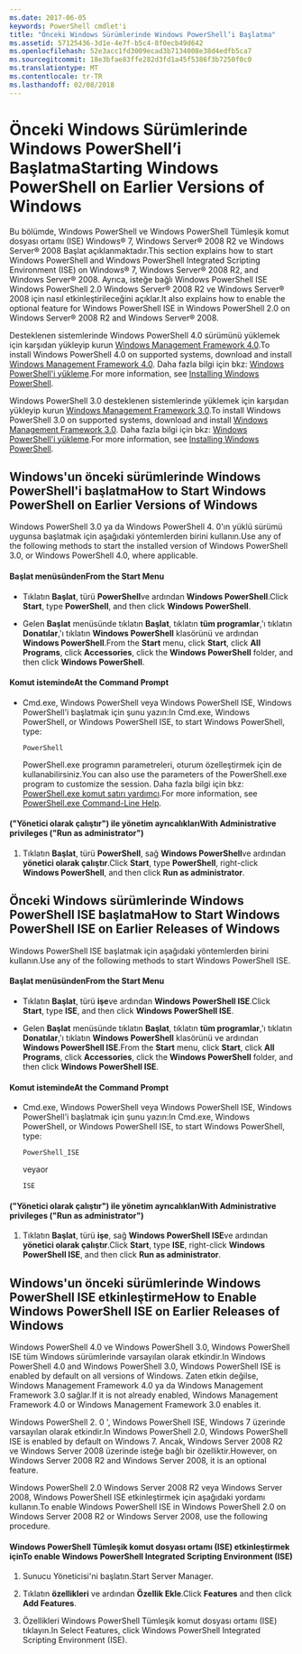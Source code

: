 ```yaml
---
ms.date: 2017-06-05
keywords: PowerShell cmdlet'i
title: "Önceki Windows Sürümlerinde Windows PowerShell’i Başlatma"
ms.assetid: 57125436-3d1e-4e7f-b5c4-8f0ecb49d642
ms.openlocfilehash: 52e3acc1fd3009ecad3b7134008e38d4edfb5ca7
ms.sourcegitcommit: 18e3bfae83ffe282d3fd1a45f5386f3b7250f0c0
ms.translationtype: MT
ms.contentlocale: tr-TR
ms.lasthandoff: 02/08/2018
---
```

# <a name="starting-windows-powershell-on-earlier-versions-of-windows"></a><span data-ttu-id="d6dc6-103">Önceki Windows Sürümlerinde Windows PowerShell’i Başlatma</span><span class="sxs-lookup"><span data-stu-id="d6dc6-103">Starting Windows PowerShell on Earlier Versions of Windows</span></span>
<span data-ttu-id="d6dc6-104">Bu bölümde, Windows PowerShell ve Windows PowerShell Tümleşik komut dosyası ortamı (ISE) Windows® 7, Windows Server® 2008 R2 ve Windows Server® 2008 Başlat açıklanmaktadır.</span><span class="sxs-lookup"><span data-stu-id="d6dc6-104">This section explains how to start Windows PowerShell and Windows PowerShell Integrated Scripting Environment (ISE) on Windows® 7, Windows Server® 2008 R2, and Windows Server® 2008.</span></span> <span data-ttu-id="d6dc6-105">Ayrıca, isteğe bağlı Windows PowerShell ISE Windows PowerShell 2.0 Windows Server® 2008 R2 ve Windows Server® 2008 için nasıl etkinleştirileceğini açıklar.</span><span class="sxs-lookup"><span data-stu-id="d6dc6-105">It also explains how to enable the optional feature for Windows PowerShell ISE in Windows PowerShell 2.0 on Windows Server® 2008 R2 and Windows Server® 2008.</span></span>

<span data-ttu-id="d6dc6-106">Desteklenen sistemlerinde Windows PowerShell 4.0 sürümünü yüklemek için karşıdan yükleyip kurun [Windows Management Framework 4.0](http://go.microsoft.com/fwlink/?LinkID=293881).</span><span class="sxs-lookup"><span data-stu-id="d6dc6-106">To install Windows PowerShell 4.0 on supported systems, download and install [Windows Management Framework 4.0](http://go.microsoft.com/fwlink/?LinkID=293881).</span></span> <span data-ttu-id="d6dc6-107">Daha fazla bilgi için bkz: [Windows PowerShell'i yükleme](Installing-Windows-PowerShell.md).</span><span class="sxs-lookup"><span data-stu-id="d6dc6-107">For more information, see [Installing Windows PowerShell](Installing-Windows-PowerShell.md).</span></span>

<span data-ttu-id="d6dc6-108">Windows PowerShell 3.0 desteklenen sistemlerinde yüklemek için karşıdan yükleyip kurun [Windows Management Framework 3.0](http://go.microsoft.com/fwlink/?LinkID=240290).</span><span class="sxs-lookup"><span data-stu-id="d6dc6-108">To install Windows PowerShell 3.0 on supported systems, download and install [Windows Management Framework 3.0](http://go.microsoft.com/fwlink/?LinkID=240290).</span></span> <span data-ttu-id="d6dc6-109">Daha fazla bilgi için bkz: [Windows PowerShell'i yükleme](Installing-Windows-PowerShell.md).</span><span class="sxs-lookup"><span data-stu-id="d6dc6-109">For more information, see [Installing Windows PowerShell](Installing-Windows-PowerShell.md).</span></span>

## <a name="how-to-start-windows-powershell-on-earlier-versions-of-windows"></a><span data-ttu-id="d6dc6-110">Windows'un önceki sürümlerinde Windows PowerShell'i başlatma</span><span class="sxs-lookup"><span data-stu-id="d6dc6-110">How to Start Windows PowerShell on Earlier Versions of Windows</span></span>
<span data-ttu-id="d6dc6-111">Windows PowerShell 3.0 ya da Windows PowerShell 4. 0'ın yüklü sürümü uygunsa başlatmak için aşağıdaki yöntemlerden birini kullanın.</span><span class="sxs-lookup"><span data-stu-id="d6dc6-111">Use any of the following methods to start the installed version of Windows PowerShell 3.0, or Windows PowerShell 4.0, where applicable.</span></span>

#### <a name="from-the-start-menu"></a><span data-ttu-id="d6dc6-112">Başlat menüsünden</span><span class="sxs-lookup"><span data-stu-id="d6dc6-112">From the Start Menu</span></span>

- <span data-ttu-id="d6dc6-113">Tıklatın **Başlat**, türü **PowerShell**ve ardından **Windows PowerShell**.</span><span class="sxs-lookup"><span data-stu-id="d6dc6-113">Click **Start**, type **PowerShell**, and then click **Windows PowerShell**.</span></span>

- <span data-ttu-id="d6dc6-114">Gelen **Başlat** menüsünde tıklatın **Başlat**, tıklatın **tüm programlar**,'ı tıklatın **Donatılar**,'ı tıklatın **Windows PowerShell**  klasörünü ve ardından **Windows PowerShell**.</span><span class="sxs-lookup"><span data-stu-id="d6dc6-114">From the **Start** menu, click **Start**, click **All Programs**, click **Accessories**, click the **Windows PowerShell** folder, and then click **Windows PowerShell**.</span></span>

#### <a name="at-the-command-prompt"></a><span data-ttu-id="d6dc6-115">Komut isteminde</span><span class="sxs-lookup"><span data-stu-id="d6dc6-115">At the Command Prompt</span></span>

- <span data-ttu-id="d6dc6-116">Cmd.exe, Windows PowerShell veya Windows PowerShell ISE, Windows PowerShell'i başlatmak için şunu yazın:</span><span class="sxs-lookup"><span data-stu-id="d6dc6-116">In Cmd.exe, Windows PowerShell, or Windows PowerShell ISE, to start Windows PowerShell, type:</span></span>

    ```
    PowerShell
    ```

    <span data-ttu-id="d6dc6-117">PowerShell.exe programın parametreleri, oturum özelleştirmek için de kullanabilirsiniz.</span><span class="sxs-lookup"><span data-stu-id="d6dc6-117">You can also use the parameters of the PowerShell.exe program to customize the session.</span></span> <span data-ttu-id="d6dc6-118">Daha fazla bilgi için bkz: [PowerShell.exe komut satırı yardımcı](../core-powershell/console/PowerShell.exe-Command-Line-Help.md).</span><span class="sxs-lookup"><span data-stu-id="d6dc6-118">For more information, see [PowerShell.exe Command-Line Help](../core-powershell/console/PowerShell.exe-Command-Line-Help.md).</span></span>

#### <a name="with-administrative-privileges-run-as-administrator"></a><span data-ttu-id="d6dc6-119">("Yönetici olarak çalıştır") ile yönetim ayrıcalıkları</span><span class="sxs-lookup"><span data-stu-id="d6dc6-119">With Administrative privileges ("Run as administrator")</span></span>

1. <span data-ttu-id="d6dc6-120">Tıklatın **Başlat**, türü **PowerShell**, sağ **Windows PowerShell**ve ardından **yönetici olarak çalıştır**.</span><span class="sxs-lookup"><span data-stu-id="d6dc6-120">Click **Start**, type **PowerShell**, right-click **Windows PowerShell**, and then click **Run as administrator**.</span></span>

## <a name="how-to-start-windows-powershell-ise-on-earlier-releases-of-windows"></a><span data-ttu-id="d6dc6-121">Önceki Windows sürümlerinde Windows PowerShell ISE başlatma</span><span class="sxs-lookup"><span data-stu-id="d6dc6-121">How to Start Windows PowerShell ISE on Earlier Releases of Windows</span></span>
<span data-ttu-id="d6dc6-122">Windows PowerShell ISE başlatmak için aşağıdaki yöntemlerden birini kullanın.</span><span class="sxs-lookup"><span data-stu-id="d6dc6-122">Use any of the following methods to start Windows PowerShell ISE.</span></span>

#### <a name="from-the-start-menu"></a><span data-ttu-id="d6dc6-123">Başlat menüsünden</span><span class="sxs-lookup"><span data-stu-id="d6dc6-123">From the Start Menu</span></span>

- <span data-ttu-id="d6dc6-124">Tıklatın **Başlat**, türü **işe**ve ardından **Windows PowerShell ISE**.</span><span class="sxs-lookup"><span data-stu-id="d6dc6-124">Click **Start**, type **ISE**, and then click **Windows PowerShell ISE**.</span></span>

- <span data-ttu-id="d6dc6-125">Gelen **Başlat** menüsünde tıklatın **Başlat**, tıklatın **tüm programlar**,'ı tıklatın **Donatılar**,'ı tıklatın **Windows PowerShell**  klasörünü ve ardından **Windows PowerShell ISE**.</span><span class="sxs-lookup"><span data-stu-id="d6dc6-125">From the **Start** menu, click **Start**, click **All Programs**, click **Accessories**, click the **Windows PowerShell** folder, and then click **Windows PowerShell ISE**.</span></span>

#### <a name="at-the-command-prompt"></a><span data-ttu-id="d6dc6-126">Komut isteminde</span><span class="sxs-lookup"><span data-stu-id="d6dc6-126">At the Command Prompt</span></span>

- <span data-ttu-id="d6dc6-127">Cmd.exe, Windows PowerShell veya Windows PowerShell ISE, Windows PowerShell'i başlatmak için şunu yazın:</span><span class="sxs-lookup"><span data-stu-id="d6dc6-127">In Cmd.exe, Windows PowerShell, or Windows PowerShell ISE, to start Windows PowerShell, type:</span></span>

    ```
    PowerShell_ISE
    ```

    <span data-ttu-id="d6dc6-128">veya</span><span class="sxs-lookup"><span data-stu-id="d6dc6-128">or</span></span>

    ```
    ISE
    ```

#### <a name="with-administrative-privileges-run-as-administrator"></a><span data-ttu-id="d6dc6-129">("Yönetici olarak çalıştır") ile yönetim ayrıcalıkları</span><span class="sxs-lookup"><span data-stu-id="d6dc6-129">With Administrative privileges ("Run as administrator")</span></span>

1. <span data-ttu-id="d6dc6-130">Tıklatın **Başlat**, türü **işe**, sağ **Windows PowerShell ISE**ve ardından **yönetici olarak çalıştır**.</span><span class="sxs-lookup"><span data-stu-id="d6dc6-130">Click **Start**, type **ISE**, right-click **Windows PowerShell ISE**, and then click **Run as administrator**.</span></span>

## <a name="how-to-enable-windows-powershell-ise-on-earlier-releases-of-windows"></a><span data-ttu-id="d6dc6-131">Windows'un önceki sürümlerinde Windows PowerShell ISE etkinleştirme</span><span class="sxs-lookup"><span data-stu-id="d6dc6-131">How to Enable Windows PowerShell ISE on Earlier Releases of Windows</span></span>
<span data-ttu-id="d6dc6-132">Windows PowerShell 4.0 ve Windows PowerShell 3.0, Windows PowerShell ISE tüm Windows sürümlerinde varsayılan olarak etkindir.</span><span class="sxs-lookup"><span data-stu-id="d6dc6-132">In Windows PowerShell 4.0 and Windows PowerShell 3.0, Windows PowerShell ISE is enabled by default on all versions of Windows.</span></span> <span data-ttu-id="d6dc6-133">Zaten etkin değilse, Windows Management Framework 4.0 ya da Windows Management Framework 3.0 sağlar.</span><span class="sxs-lookup"><span data-stu-id="d6dc6-133">If it is not already enabled, Windows Management Framework 4.0 or Windows Management Framework 3.0 enables it.</span></span>

<span data-ttu-id="d6dc6-134">Windows PowerShell 2. 0 ', Windows PowerShell ISE, Windows 7 üzerinde varsayılan olarak etkindir.</span><span class="sxs-lookup"><span data-stu-id="d6dc6-134">In Windows PowerShell 2.0, Windows PowerShell ISE is enabled by default on Windows 7.</span></span> <span data-ttu-id="d6dc6-135">Ancak, Windows Server 2008 R2 ve Windows Server 2008 üzerinde isteğe bağlı bir özelliktir.</span><span class="sxs-lookup"><span data-stu-id="d6dc6-135">However, on Windows Server 2008 R2 and Windows Server 2008, it is an optional feature.</span></span>

<span data-ttu-id="d6dc6-136">Windows PowerShell 2.0 Windows Server 2008 R2 veya Windows Server 2008, Windows PowerShell ISE etkinleştirmek için aşağıdaki yordamı kullanın.</span><span class="sxs-lookup"><span data-stu-id="d6dc6-136">To enable Windows PowerShell ISE in Windows PowerShell 2.0 on Windows Server 2008 R2 or Windows Server 2008, use the following procedure.</span></span>

#### <a name="to-enable-windows-powershell-integrated-scripting-environment-ise"></a><span data-ttu-id="d6dc6-137">Windows PowerShell Tümleşik komut dosyası ortamı (ISE) etkinleştirmek için</span><span class="sxs-lookup"><span data-stu-id="d6dc6-137">To enable Windows PowerShell Integrated Scripting Environment (ISE)</span></span>

1. <span data-ttu-id="d6dc6-138">Sunucu Yöneticisi'ni başlatın.</span><span class="sxs-lookup"><span data-stu-id="d6dc6-138">Start Server Manager.</span></span>

2. <span data-ttu-id="d6dc6-139">Tıklatın **özellikleri** ve ardından **Özellik Ekle**.</span><span class="sxs-lookup"><span data-stu-id="d6dc6-139">Click **Features** and then click **Add Features**.</span></span>

3. <span data-ttu-id="d6dc6-140">Özellikleri Windows PowerShell Tümleşik komut dosyası ortamı (ISE) tıklayın.</span><span class="sxs-lookup"><span data-stu-id="d6dc6-140">In Select Features, click Windows PowerShell Integrated Scripting Environment (ISE).</span></span>

